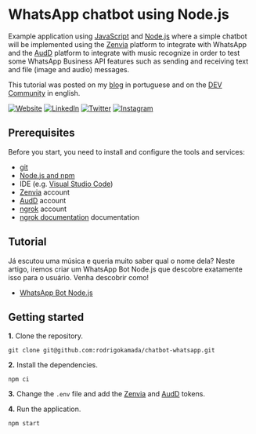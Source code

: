 # WhatsApp chatbot using Node.js

Example application using [JavaScript](https://developer.mozilla.org/docs/Web/JavaScript) and [Node.js](https://nodejs.org/) where a simple chatbot will be implemented using the [Zenvia](https://www.zenvia.com/) platform to integrate with WhatsApp and the [AudD](https://audd.io/) platform to integrate with music recognize in order to test some WhatsApp Business API features such as sending and receiving text and file (image and audio) messages.

This tutorial was posted on my [blog](https://rodrigo.kamada.com.br/blog/como-construir-um-chatbot-de-reconhecimento-de-musica-no-canal-whatsapp-usando-nodejs) in portuguese and on the [DEV Community](https://dev.to/rodrigokamada/how-to-build-a-music-recognition-chatbot-on-whatsapp-channel-using-nodejs-bpa) in english.



[![Website](https://shields.braskam.com/v1/shields?name=website&format=rectangle&size=small)](https://rodrigo.kamada.com.br)
[![LinkedIn](https://shields.braskam.com/v1/shields?name=linkedin&format=rectangle&size=small)](https://www.linkedin.com/in/rodrigokamada)
[![Twitter](https://shields.braskam.com/v1/shields?name=twitter&format=rectangle&size=small&socialAccount=rodrigokamada)](https://twitter.com/rodrigokamada)
[![Instagram](https://shields.braskam.com/v1/shields?name=instagram&format=rectangle&size=small&radius=5)](https://www.instagram.com/rodrigokamada)



## Prerequisites


Before you start, you need to install and configure the tools and services:

* [git](https://git-scm.com/)
* [Node.js and npm](https://nodejs.org/)
* IDE (e.g. [Visual Studio Code](https://code.visualstudio.com/))
* [Zenvia](https://app.zenvia.com/) account
* [AudD](https://audd.io/) account
* [ngrok](https://dashboard.ngrok.com/signup) account
* [ngrok documentation](https://ngrok.com/docs#config) documentation

## Tutorial

Já escutou uma música e queria muito saber qual o nome dela? Neste artigo, iremos criar um WhatsApp Bot Node.js que descobre exatamente isso para o usuário. Venha descobrir como! 

* [WhatsApp Bot Node.js](https://www.zenvia.com/blog/developers/whatsapp-bot-nodejs/)

## Getting started


**1.** Clone the repository.

```shell
git clone git@github.com:rodrigokamada/chatbot-whatsapp.git
```

**2.** Install the dependencies.

```shell
npm ci
```

**3.** Change the `.env` file and add the [Zenvia](https://app.zenvia.com/home/api) and [AudD](https://dashboard.audd.io/) tokens. 

**4.** Run the application.

```shell
npm start
```
